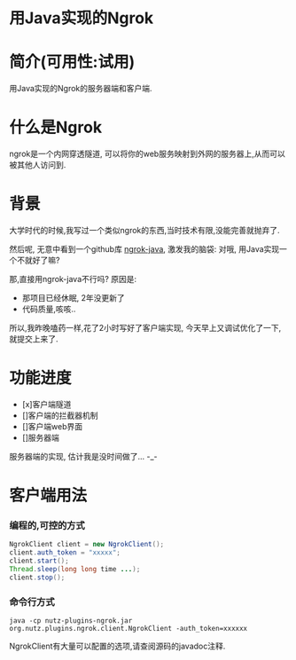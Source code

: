 用Java实现的Ngrok
==================================

简介(可用性:试用)
==================================

用Java实现的Ngrok的服务器端和客户端.

什么是Ngrok
==================================

ngrok是一个内网穿透隧道, 可以将你的web服务映射到外网的服务器上,从而可以被其他人访问到.

背景
==================================

大学时代的时候,我写过一个类似ngrok的东西,当时技术有限,没能完善就抛弃了.

然后呢, 无意中看到一个github库 [ngrok-java](https://github.com/dosgo/ngrok-java), 
激发我的脑袋: 对哦, 用Java实现一个不就好了嘛?

那,直接用ngrok-java不行吗? 原因是:

* 那项目已经休眠, 2年没更新了
* 代码质量,咳咳..

所以,我昨晚嗑药一样,花了2小时写好了客户端实现, 今天早上又调试优化了一下, 就提交上来了.

功能进度
==================================

- [x]客户端隧道
- []客户端的拦截器机制
- []客户端web界面
- []服务器端

服务器端的实现, 估计我是没时间做了... -_-

客户端用法
===================================

### 编程的,可控的方式

```java
NgrokClient client = new NgrokClient();
client.auth_token = "xxxxx";
client.start();
Thread.sleep(long long time ...);
client.stop();
```

### 命令行方式

```
java -cp nutz-plugins-ngrok.jar org.nutz.plugins.ngrok.client.NgrokClient -auth_token=xxxxxx
```

NgrokClient有大量可以配置的选项,请查阅源码的javadoc注释.